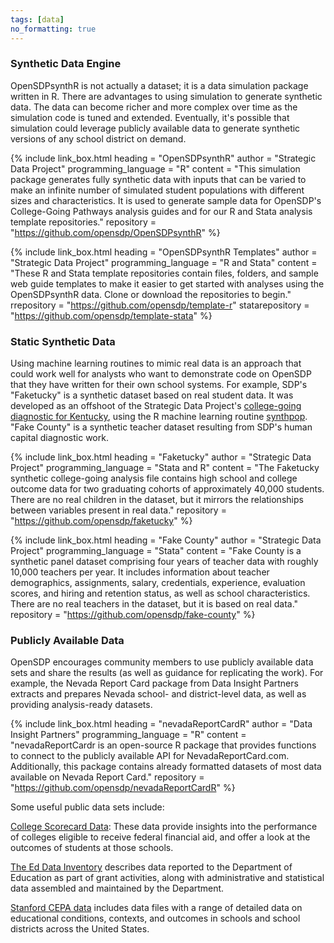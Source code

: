 ```yaml
---
tags: [data]
no_formatting: true
---
```


### Synthetic Data Engine
OpenSDPsynthR is not actually a dataset; it is a data simulation package written in R. There are advantages to using simulation to generate synthetic data. The data can become richer and more complex over time as the simulation code is tuned and extended. Eventually, it's possible that simulation could leverage publicly available data to generate synthetic versions of any school district on demand.

{% include link_box.html
  heading = "OpenSDPsynthR"
  author = "Strategic Data Project"
  programming_language = "R"
  content = "This simulation package generates fully synthetic data with inputs that can be varied to make an infinite number of simulated student populations with different sizes and characteristics. It is used to generate sample data for OpenSDP's College-Going Pathways analysis guides and for our R and Stata analysis template repositories."
  repository = "https://github.com/opensdp/OpenSDPsynthR"
  %}

{% include link_box.html
  heading = "OpenSDPsynthR Templates"
  author = "Strategic Data Project"
  programming_language = "R and Stata"
  content = "These R and Stata template repositories contain files, folders, and sample web guide templates to make it easier to get started with analyses using the OpenSDPsynthR data. Clone or download the repositories to begin."
  rrepository = "https://github.com/opensdp/template-r"
  statarepository = "https://github.com/opensdp/template-stata"
  %}

### Static Synthetic Data
Using machine learning routines to mimic real data is an approach that could work well for analysts who want to demonstrate code on OpenSDP that they have written for their own school systems. For example, SDP's "Faketucky" is a synthetic dataset based on real student data. It was developed as an offshoot of the Strategic Data Project's [college-going diagnostic for Kentucky](https://sdp.cepr.harvard.edu/kentucky-college-going), using the R machine learning routine [synthpop](https://cran.r-project.org/web/packages/synthpop/index.html). "Fake County" is a
synthetic teacher dataset resulting from SDP's human capital diagnostic work.

{% include link_box.html
  heading = "Faketucky"
  author = "Strategic Data Project"
  programming_language = "Stata and R"
  content =  "The Faketucky synthetic college-going analysis file contains high school and college outcome data for two graduating cohorts of approximately 40,000 students. There are no real children in the dataset, but it mirrors the relationships between variables present in real data."
	repository = "https://github.com/opensdp/faketucky"
	%}

  {% include link_box.html
    heading = "Fake County"
    author = "Strategic Data Project"
    programming_language = "Stata"
    content =  "Fake County is a synthetic panel dataset comprising four years
    of teacher data with roughly 10,000 teachers per year. It
    includes information about teacher demographics, assignments,
    salary, credentials, experience, evaluation scores, and hiring and retention
    status, as well as school characteristics.  There are no real teachers in
    the dataset, but it is based on real data."
  	repository = "https://github.com/opensdp/fake-county"
  	%}

### Publicly Available Data
OpenSDP encourages community members to use publicly available data sets and
share the results (as well as guidance for replicating the work). For
example, the Nevada Report Card package from Data Insight Partners extracts and
prepares Nevada school- and district-level data, as well as providing
analysis-ready datasets.

{% include link_box.html
  heading = "nevadaReportCardR"
  author = "Data Insight Partners"
  programming_language = "R"
  content =  "nevadaReportCardr is an open-source R package that provides
  functions to connect to the publicly available API for NevadaReportCard.com.
  Additionally, this package contains already formatted datasets of
  most data available on Nevada Report Card."
  repository = "https://github.com/opensdp/nevadaReportCardR"
  %}
  
    
Some useful public data sets include:

  [College Scorecard Data](https://collegescorecard.ed.gov/data/): These data provide insights into the performance of colleges eligible to receive federal financial aid, and offer a look at the outcomes of students at those schools.

  [The Ed Data Inventory](https://datainventory.ed.gov/InventoryList) describes data reported to the Department of Education as part of grant activities, along with administrative and statistical data assembled and maintained by the Department.

  [Stanford CEPA data](https://cepa.stanford.edu/seda/data-archive) includes data files with a range of detailed data on educational conditions, contexts, and outcomes in schools and school districts across the United States.
